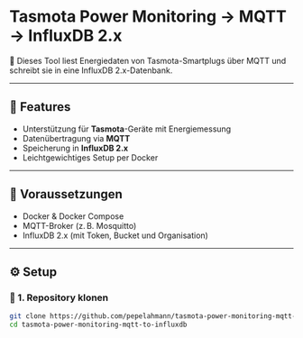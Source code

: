# Tasmota Power Monitoring → MQTT → InfluxDB 2.x

📡 Dieses Tool liest Energiedaten von Tasmota-Smartplugs über MQTT und schreibt sie in eine InfluxDB 2.x-Datenbank.

---

## 🚀 Features

- Unterstützung für **Tasmota**-Geräte mit Energiemessung
- Datenübertragung via **MQTT**
- Speicherung in **InfluxDB 2.x**
- Leichtgewichtiges Setup per Docker

---

## 🧾 Voraussetzungen

- Docker & Docker Compose
- MQTT-Broker (z. B. Mosquitto)
- InfluxDB 2.x (mit Token, Bucket und Organisation)

---

## ⚙️ Setup

### 🔧 1. Repository klonen

```bash
git clone https://github.com/pepelahmann/tasmota-power-monitoring-mqtt-to-influxdb.git
cd tasmota-power-monitoring-mqtt-to-influxdb
